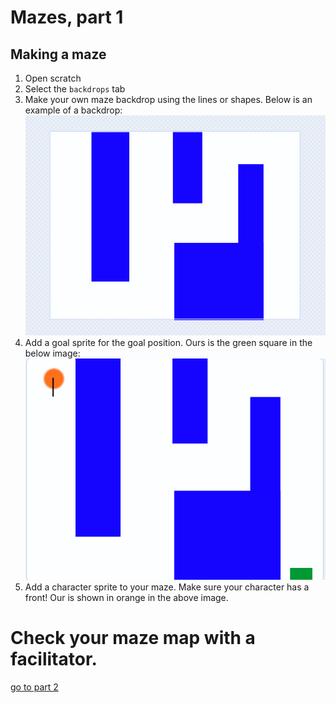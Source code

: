 # Mazes, part 1

## Making a maze

1. Open scratch
1. Select the `backdrops` tab 
1. Make your own maze backdrop using the lines or shapes. Below is an example of a backdrop:
![asdf](scratch_images/sample_maze.png)
1. Add a goal sprite for the goal position. Ours is the green square in the below image:
![fullmaze](scratch_images/full_maze.png)
1. Add a character sprite to your maze. Make sure your character has a front! Our is shown in orange in the above image. 

# **Check your maze map with a facilitator.**

[go to part 2](./scratch_maze_part2.md)